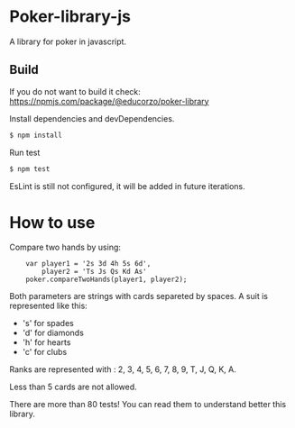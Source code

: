 # Poker-library-js
A library for poker in javascript.

## Build
If you do not want to build it check: https://npmjs.com/package/@educorzo/poker-library

Install dependencies and devDependencies.
```sh
$ npm install
```

Run test
```sh
$ npm test
```

EsLint is still not configured, it will be added in future iterations.
# How to use

Compare two hands by using:
```
    var player1 = '2s 3d 4h 5s 6d',
        player2 = 'Ts Js Qs Kd As'
    poker.compareTwoHands(player1, player2);
```
Both parameters are strings with cards separeted by spaces.
A suit is represented like this:
- 's' for spades
- 'd' for diamonds
- 'h' for hearts
- 'c' for clubs

Ranks are represented with : 2, 3, 4, 5, 6, 7, 8, 9, T, J, Q, K, A.

Less than 5 cards are not allowed.

There are more than 80 tests! You can read them to understand better this library.
